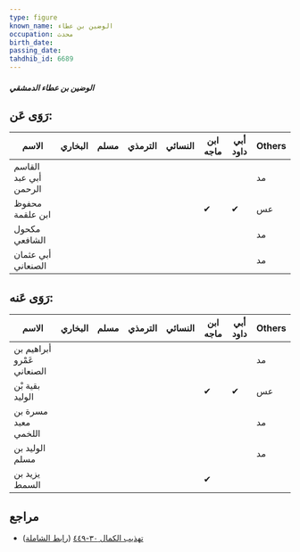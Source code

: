 ```yaml
---
type: figure
known_name: الوضين بن عطاء
occupation: محدث
birth_date:
passing_date:
tahdhib_id: 6689
---
```

##### الوضين بن عطاء الدمشقي

## رَوَى عَن:
| الاسم                 | البخاري | مسلم | الترمذي | النسائي | ابن ماجه | أبي داود | Others |
| --------------------- | ------- | ---- | ------- | ------- | -------- | -------- | ------ |
| القاسم أبي عبد الرحمن |         |      |         |         |          |          | مد     |
| محفوظ ابن علقمة       |         |      |         |         | ✔        | ✔        | عس     |
| مكحول الشافعي         |         |      |         |         |          |          | مد     |
| أبي عثمان الصنعاني    |         |      |         |         |          |          | مد     |
## رَوَى عَنه:
| الاسم                      | البخاري | مسلم | الترمذي | النسائي | ابن ماجه | أبي داود | Others |
| -------------------------- | ------- | ---- | ------- | ------- | -------- | -------- | ------ |
| أبراهيم بن عَمْرو الصنعاني |         |      |         |         |          |          | مد     |
| بقية بْن الوليد            |         |      |         |         | ✔        | ✔        | عس     |
| مسرة بن معبد اللخمي        |         |      |         |         |          |          | مد     |
| الوليد بن مسلم             |         |      |         |         |          |          | مد     |
| يزيد بن السمط              |         |      |         |         | ✔        |          |        |
## مراجع
- [تهذيب الكمال ٣٠-٤٤٩](obsidian://open?vault=Tahdhib-al-Kamal&file=Figures/٦٦٨٩-الوضين%20بن%20عطاء%20الدمشقي) ([رابط الشاملة](https://shamela.ws/book/3722/16515))